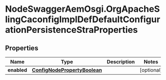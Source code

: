 # NodeSwaggerAemOsgi.OrgApacheSlingCaconfigImplDefDefaultConfigurationPersistenceStraProperties

## Properties

Name | Type | Description | Notes
------------ | ------------- | ------------- | -------------
**enabled** | [**ConfigNodePropertyBoolean**](ConfigNodePropertyBoolean.md) |  | [optional] 


